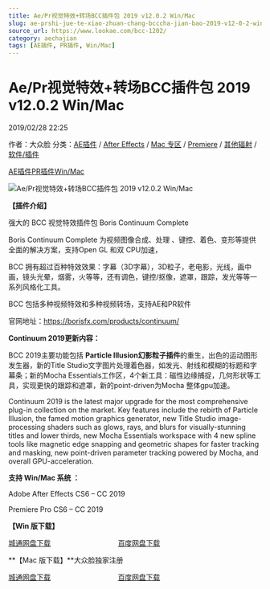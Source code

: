 ```yaml
---
title: Ae/Pr视觉特效+转场BCC插件包 2019 v12.0.2 Win/Mac
slug: ae-prshi-jue-te-xiao-zhuan-chang-bcccha-jian-bao-2019-v12-0-2-win-mac
source_url: https://www.lookae.com/bcc-1202/
category: aechajian
tags: [AE插件, PR插件, Win/Mac]
---
```

# Ae/Pr视觉特效+转场BCC插件包 2019 v12.0.2 Win/Mac

2019/02/28 22:25

作者：大众脸
分类：[AE插件](https://www.lookae.com/after-effects/aechajian/) / [After Effects](https://www.lookae.com/after-effects/) / [Mac 专区](https://www.lookae.com/mac-osx/) / [Premiere](https://www.lookae.com/qitarjcj/premierezy/) / [其他辐射](https://www.lookae.com/others/) / [软件/插件](https://www.lookae.com/qitarjcj/)

[AE插件](https://www.lookae.com/tag/ae%e6%8f%92%e4%bb%b6/)[PR插件](https://www.lookae.com/tag/pr%e6%8f%92%e4%bb%b6/)[Win/Mac](https://www.lookae.com/tag/winmac/)

![Ae/Pr视觉特效+转场BCC插件包 2019 v12.0.2 Win/Mac](https://www.lookae.com/wp-content/uploads/2019/02/BCC-2019-AE.jpg "Ae/Pr视觉特效+转场BCC插件包 2019 v12.0.2 Win/Mac-LookAE.com")

[](https://cloud.video.taobao.com//play/u/705956171/p/1/e/6/t/1/213739335488.mp4?_=1")

**【插件介绍】**

强大的 BCC 视觉特效插件包 Boris Continuum Complete

Boris Continuum Complete 为视频图像合成、处理 、键控、着色、变形等提供全面的解决方案，支持Open GL 和双 CPU加速，

BCC 拥有超过百种特效效果：字幕（3D字幕），3D粒子，老电影，光线，画中画，镜头光晕，烟雾，火等等，还有调色，键控/抠像，遮罩，跟踪，发光等等一系列风格化工具。

BCC 包括多种视频特效和多种视频转场，支持AE和PR软件

官网地址：https://borisfx.com/products/continuum/

**Continuum 2019更新内容：**

BCC 2019主要功能包括 **Particle Illusion幻影粒子插件**的重生，出色的运动图形发生器，新的Title Studio文字图片处理着色器，如发光、射线和模糊的标题和字幕条；新的Mocha Essentials工作区，4个新工具：磁性边缘捕捉，几何形状等工具，实现更快的跟踪和遮罩，新的point-driven为Mocha 整体gpu加速。

Continuum 2019 is the latest major upgrade for the most comprehensive plug-in collection on the market. Key features include the rebirth of Particle Illusion, the famed motion graphics generator, new Title Studio image-processing shaders such as glows, rays, and blurs for visually-stunning titles and lower thirds, new Mocha Essentials workspace with 4 new spline tools like magnetic edge snapping and geometric shapes for faster tracking and masking, new point-driven parameter tracking powered by Mocha, and overall GPU-acceleration.

**支持 Win/Mac 系统 ：**

Adobe After Effects CS6 – CC 2019

Premiere Pro CS6 – CC 2019

**【Win 版下载】**

[城通网盘下载](https://lookae.ctfile.com/fs/680462-343054384)                                  [百度网盘下载](https://pan.baidu.com/s/1KlNn4m96f443ct0u6J5nmA)

**【Mac 版下载】**大众脸独家注册

[城通网盘下载](https://lookae.ctfile.com/fs/680462-343003482)                                  [百度网盘下载](https://pan.baidu.com/s/1_hs2zCghxUUFyQkj6ukIBg)
